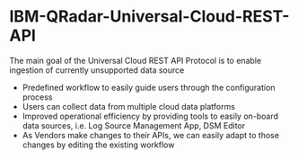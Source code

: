 # IBM-QRadar-Universal-Cloud-REST-API

The main goal of the Universal Cloud REST API Protocol is to enable ingestion of currently unsupported data source 
 - Predefined workflow to easily guide users through the configuration process
 - Users can collect data from multiple cloud data platforms
 - Improved operational efficiency by providing tools to easily on-board data sources, i.e. Log Source Management App, DSM Editor
 - As Vendors make changes to their APIs, we can easily adapt to those changes by editing the existing workflow
